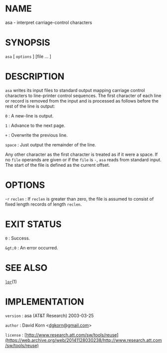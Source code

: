 # NAME

asa - interpret carriage-control characters

# SYNOPSIS

`asa` \[ `options` \] \[file ... \]

# DESCRIPTION

`asa` writes its input files to standard output mapping carriage
control characters to line-printer control sequences.
The first character of each line or record is removed from the input and
is processed as follows before the rest of the line is output:

`0`
: A new-line is output.

`1`
: Advance to the next page.

`+`
: Overwrite the previous line.

`space`
:   Just output the remainder of the line.

Any other character as the first character is treated as if it were a
space.
If no `file` operands are given or if the `file` is `-`, `asa` reads
from standard input. The start of the file is defined as the current
offset.

# OPTIONS

-`r` `reclen`
:   If `reclen` is greater than zero, the file is assumed to consist of
    fixed length records of length `reclen`.

# EXIT STATUS

`0`
: Success.

`&gt;0`
:   An error occurred.

# SEE ALSO

[`lpr`](/web/20141128030238/http://www2.research.att.com/~astopen/man/man1/lpr.html)(1)

# IMPLEMENTATION

`version`
:   asa (AT&T Research) 2003-03-25

`author`
:   David Korn
    &lt;[dgkorn@gmail.com](https://web.archive.org/web/20141128030238/mailto:dgkorn@gmail.com)&gt;

`license`
:   [http://www.research.att.com/sw/tools/reuse](https://web.archive.org/web/20141128030238/http://www.research.att.com/sw/tools/reuse)


